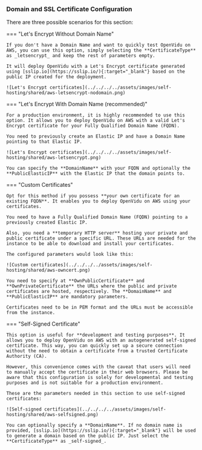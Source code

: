 ### Domain and SSL Certificate Configuration

There are three possible scenarios for this section:

=== "Let's Encrypt Without Domain Name"

    If you don't have a Domain Name and want to quickly test OpenVidu on AWS, you can use this option, simply selecting the **CertificateType** as _letsencrypt_ and keep the rest of parameters empty.

    It will deploy OpenVidu with a Let's Encrypt certificate generated using [sslip.io](https://sslip.io/){:target="_blank"} based on the public IP created for the deployment.

    ![Let's Encrypt certificates](../../../../assets/images/self-hosting/shared/aws-letsencrypt-nodomain.png)

=== "Let's Encrypt With Domain Name (recommended)"

    For a production environment, it is highly recommended to use this option. It allows you to deploy OpenVidu on AWS with a valid Let's Encrypt certificate for your Fully Qualified Domain Name (FQDN).

    You need to previously create an Elastic IP and have a Domain Name pointing to that Elastic IP.

    ![Let's Encrypt certificates](../../../../assets/images/self-hosting/shared/aws-letsencrypt.png)

    You can specify the **DomainName** with your FQDN and optionally the **PublicElasticIP** with the Elastic IP that the domain points to.

=== "Custom Certificates"

    Opt for this method if you possess **your own certificate for an existing FQDN**. It enables you to deploy OpenVidu on AWS using your certificates.

    You need to have a Fully Qualified Domain Name (FQDN) pointing to a previously created Elastic IP.

    Also, you need a **temporary HTTP server** hosting your private and public certificate under a specific URL. These URLs are needed for the instance to be able to download and install your certificates.

    The configured parameters would look like this:

    ![Custom certificates](../../../../assets/images/self-hosting/shared/aws-owncert.png)

    You need to specify at **OwnPublicCertificate** and **OwnPrivateCertificate** the URLs where the public and private certificates are hosted, respectively. The **DomainName** and **PublicElasticIP** are mandatory parameters.

    Certificates need to be in PEM format and the URLs must be accessible from the instance.

=== "Self-Signed Certificate"

    This option is useful for **development and testing purposes**. It allows you to deploy OpenVidu on AWS with an autogenerated self-signed certificate. This way, you can quickly set up a secure connection without the need to obtain a certificate from a trusted Certificate Authority (CA).

    However, this convenience comes with the caveat that users will need to manually accept the certificate in their web browsers. Please be aware that this configuration is solely for developmental and testing purposes and is not suitable for a production environment.

    These are the parameters needed in this section to use self-signed certificates:

    ![Self-signed certificates](../../../../assets/images/self-hosting/shared/aws-selfsigned.png)

    You can optionally specify a **DomainName**. If no domain name is provided, [sslip.io](https://sslip.io/){:target="_blank"} will be used to generate a domain based on the public IP. Just select the **CertificateType** as _self-signed_.

